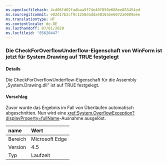 ```yaml
---
ms.openlocfilehash: 4cd06fd02fadbaa9f74e40f850e688ee883454ed
ms.sourcegitcommit: e02d17b2cf9c1258dadda4810a5e6072a0089aee
ms.translationtype: HT
ms.contentlocale: de-DE
ms.lasthandoff: 07/01/2020
ms.locfileid: "85620447"
---
```

### <a name="winforms-checkforoverflowunderflow-property-is-now-true-for-systemdrawing"></a>Die CheckForOverflowUnderflow-Eigenschaft von WinForm ist jetzt für System.Drawing auf TRUE festgelegt

#### <a name="details"></a>Details

Die CheckForOverflowUnderflow-Eigenschaft für die Assembly „System.Drawing.dll“ ist auf TRUE festgelegt.

#### <a name="suggestion"></a>Vorschlag

Zuvor wurde das Ergebnis im Fall von Überläufen automatisch abgeschnitten. Nun wird eine <xref:System.OverflowException?displayProperty=fullName>-Ausnahme ausgelöst.

| name    | Wert       |
|:--------|:------------|
| Bereich   |Microsoft Edge|
|Version|4.5|
|Typ|Laufzeit|
